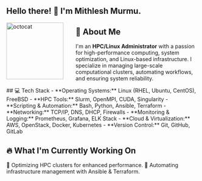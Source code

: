 <!-- ## Hi there 👋 -->

## <h2 align="left">Hello there! 👋 I'm Mithlesh Murmu.</h2>
<img align="left" height="150" src="https://user-images.githubusercontent.com/69384657/179312151-fdabe3af-823f-41ab-a6d4-17a72af4e9e8.png" alt="octocat" style="margin-right: 2rem;" />

## 🚀 About Me
I'm an **HPC/Linux Administrator** with a passion for high-performance computing, system optimization, and Linux-based infrastructure. I specialize in managing large-scale computational clusters, automating workflows, and ensuring system reliability.

<div align="left">
## 💻 Tech Stack
- **Operating Systems:** Linux (RHEL, Ubuntu, CentOS), FreeBSD
- **HPC Tools:** Slurm, OpenMPI, CUDA, Singularity
- **Scripting & Automation:** Bash, Python, Ansible, Terraform
- **Networking:** TCP/IP, DNS, DHCP, Firewalls
- **Monitoring & Logging:** Prometheus, Grafana, ELK Stack
- **Cloud & Virtualization:** AWS, OpenStack, Docker, Kubernetes
- **Version Control:** Git, GitHub, GitLab
</div>

## 🔥 What I'm Currently Working On
🚧 Optimizing HPC clusters for enhanced performance.
🚀 Automating infrastructure management with Ansible & Terraform.

<!--
## 📫 Let's Connect
- LinkedIn: [Your LinkedIn Profile](https://linkedin.com/in/your-profile)
- GitHub: [Your GitHub Profile](https://github.com/yourusername)
- Portfolio: [Your Portfolio Website](https://yourwebsite.com)

## 🌟 GitHub Stats
![Your GitHub Stats](https://github-readme-stats.vercel.app/api?username=yourusername&show_icons=true&theme=radical)

## 🏆 Top Contributions
![Top Languages](https://github-readme-stats.vercel.app/api/top-langs/?username=yourusername&layout=compact&theme=radical)

Thanks for stopping by! 😊🚀
-->

<!--
**mithleshmurmu/mithleshmurmu** is a ✨ _special_ ✨ repository because its `README.md` (this file) appears on your GitHub profile.

Here are some ideas to get you started:

- 🔭 I’m currently working on ...
- 🌱 I’m currently learning ...
- 👯 I’m looking to collaborate on ...
- 🤔 I’m looking for help with ...
- 💬 Ask me about ...
- 📫 How to reach me: ...
- 😄 Pronouns: ...
- ⚡ Fun fact: ...
-->
